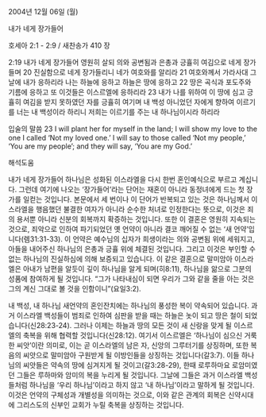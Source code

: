 2004년 12월 06일 (월)

내가 네게 장가들어



호세아 2:1 - 2:9 / 새찬송가 410 장


2:19 내가 네게 장가들어 영원히 살되 의와 공변됨과 은총과 긍휼히 여김으로 네게 장가들며 20 진실함으로 네게 장가들리니 네가 여호와를 알리라 21 여호와께서 가라사대 그 날에 내가 응하리라 나는 하늘에 응하고 하늘은 땅에 응하고 22 땅은 곡식과 포도주와 기름에 응하고 또 이것들은 이스르엘에 응하리라 23 내가 나를 위하여 이 땅에 심고 긍휼히 여김을 받지 못하였던 자를 긍휼히 여기며 내 백성 아니었던 자에게 향하여 이르기를 너는 내 백성이라 하리니 저희는 이르기를 주는 내 하나님이시라 하리라

입술의 말씀
23 I will plant her for myself in the land; I will show my love to the one I called ‘Not my loved one.’ I will say to those called ‘Not my people,’ ‘You are my people’; and they will say, ‘You are my God.’

해석도움





내가 네게 장가들어
하나님은 성화된 이스라엘을 다시 한번 혼인예식으로 부르고 계십니다. 그런데 여기에 나오는 ‘장가들어’라는 단어는 재혼이 아니라 동정녀에게 드는 첫 장가를 일컫는 것입니다. 본문에서 세 번이나 이 단어가 반복되고 있는 것은 하나님께서 이스라엘을 행음했던 불결한 여자가 아니라 순수한 처녀로 인정한다는 뜻으로, 이것은 죄의 용서뿐 아니라 신분의 회복까지 확증하는 것입니다. 또한 이 결혼은 영원히 지속되는 것으로, 죄악으로 인하여 파기되었던 옛 언약이 아니라 결코 깨어질 수 없는 ‘새 언약’입니다(렘31:31-33). 이 언약은 예수님의 십자가 희생이라는 의와 공변됨 위에 세워지고, 아들을 내어주신 하나님의 은총과 긍휼 위에 체결된 것입니다. 그리고 이것은 부인할 수 없는 하나님의 진실하심에 의해 보증되고 있습니다. 이 같은 결혼으로 말미암아 이스라엘은 아내가 남편을 알듯이 깊이 하나님을 알게 되며(히8:11), 하나님을 앎으로 그분의 성품에 참여하게 될 것입니다. “그가 나타내심이 되면 우리가 그와 같을 줄을 아는 것은 그의 계신 그대로 볼 것을 인함이니”(요일3:2).   

내 백성, 내 하나님
새언약의 혼인잔치에는 하나님의 풍성한 복이 약속되어 있습니다. 과거 이스라엘 백성들이 범죄로 인하여 심판을 받을 때는 하늘은 놋이 되고 땅은 철이 되었습니다(신28:23-24). 그러나 이제는 하늘과 땅의 모든 것이 새 신랑을 맞게 될 이스르엘의 축복을 위해 협력할 것입니다(신28:12). 여기서 이스르엘은 ‘하나님이 심으신 거룩한 씨앗’이란 의미로, 이는 곧 이스라엘의 남은 자, 신앙의 그루터기를 상징하며, 또한 복음의 씨앗으로 말미암아 구원받게 될 이방인들을 상징하는 것입니다(갈3:7). 이들 하나님의 씨앗들은 약속의 땅에 심겨지게 될 것이고(갈3:28-29), 한때 로루하마요 로암미였던 그들은 루하마와 암미의 복을 누리게 될 것입니다. 그날에 그들은 과거 이스라엘 백성들처럼 하나님을 ‘우리 하나님’이라고 하지 않고 ‘내 하나님’이라고 말하게 될 것입니다. 이것은 언약의 구체성과 개별성을 의미하는 것으로, 이와 같은 관계의 회복은 신약시대에 그리스도의 신부인 교회가 누릴 축복을 상징하는 것입니다.